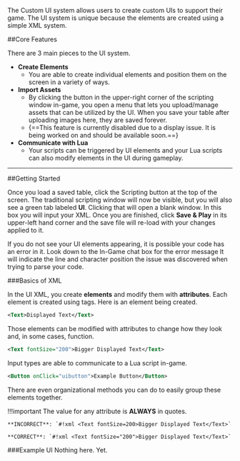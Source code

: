 The Custom UI system allows users to create custom UIs to support their game. The UI system is unique because the elements are created using a simple XML system.

##Core Features

There are 3 main pieces to the UI system.

* **Create Elements**
    * You are able to create individual elements and position them on the screen in a variety of ways.
* **Import Assets**
    * By clicking the button in the upper-right corner of the scripting window in-game, you open a menu that lets you upload/manage assets that can be utilized by the UI. When you save your table after uploading images here, they are saved forever.
    * {==This feature is currently disabled due to a display issue. It is being worked on and should be available soon.==}
* **Communicate with Lua**
    * Your scripts can be triggered by UI elements and your Lua scripts can also modify elements in the UI during gameplay.

---


##Getting Started

Once you load a saved table, click the Scripting button at the top of the screen. The traditional scripting window will now be visible, but you will also see a green tab labeled **UI**. Clicking that will open a blank window. In this box you will input your XML. Once you are finished, click **Save & Play** in its upper-left hand corner and the save file will re-load with your changes applied to it.

If you do not see your UI elements appearing, it is possible your code has an error in it. Look down to the In-Game chat box for the error message It will indicate the line and character position the issue was discovered when trying to parse your code.

###Basics of XML

In the UI XML, you create **elements** and modify them with **attributes**. Each element is created using tags. Here is an element being created.

```xml
<Text>Displayed Text</Text>
```

Those elements can be modified with attributes to change how they look and, in some cases, function.

```xml
<Text fontSize="200">Bigger Displayed Text</Text>
```

Input types are able to communicate to a Lua script in-game.

```xml
<Button onClick="uibutton">Example Button</Button>
```

There are even organizational methods you can do to easily group these elements together.

!!!important
    The value for any attribute is **ALWAYS** in quotes. 
    
    **INCORRECT**: `#!xml <Text fontSize=200>Bigger Displayed Text</Text>`
    
    **CORRECT**: `#!xml <Text fontSize="200">Bigger Displayed Text</Text>`
    
###Example UI
Nothing here. Yet.

